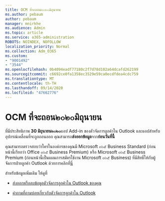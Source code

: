 ```yaml
---
title: OCM ที่จะถอน๒๐๒๐มิถุนายน
ms.author: pebaum
author: pebaum
manager: mnirkhe
ms.audience: Admin
ms.topic: article
ms.service: o365-administration
ROBOTS: NOINDEX, NOFOLLOW
localization_priority: Normal
ms.collection: Adm_O365
ms.custom:
- "9001492"
- "3544"
ms.openlocfilehash: 0b4094eadf77180c2f7d78d102a64dcafd262199
ms.sourcegitcommit: c6692ce0fa1358ec3529e59ca0ecdfdea4cdc759
ms.translationtype: MT
ms.contentlocale: th-TH
ms.lasthandoff: 09/14/2020
ms.locfileid: "47662776"
---
```

# <a name="ocm-to-be-retired-june-2020"></a>OCM ที่จะถอน๒๐๒๐มิถุนายน


ที่มีประสิทธิภาพ **30 มิถุนายน๒๐๒๐**แอป Add-in ของตัวจัดการลูกค้าใน Outlook และแอปสำหรับอุปกรณ์เคลื่อนที่จะถูกถอนออก คุณสามารถ**ส่งออกข้อมูล**จาก**ก่อนวันที่นี้**  

คุณสามารถตรวจสอบว่าใครในองค์กรของคุณมี Microsoft ๓๖๕ Business Standard (ก่อนหน้านี้เรียกว่า Office ๓๖๕ Business Premium) หรือ Microsoft ๓๖๕ Business Premium (ก่อนหน้านี้เป็นแผนการสมัครใช้งาน Microsoft ๓๖๕ Business) ที่มีสิทธิ์ให้กับผู้จัดการฝ่ายลูกค้า Outlook ด้วยการคลิกที่[นี่](https://admin.microsoft.com/AdminPortal/Home?ref=/users)

สำหรับข้อมูลเพิ่มเติม ให้ดูที่

- [ส่งออกหรือลบข้อมูลตัวจัดการลูกค้าใน Outlook ของคุณ](https://support.office.com/article/1a421cb4-e8de-4b44-bfb8-710b92820439)

- [คำถามที่ถามบ่อยเกี่ยวกับตัวจัดการลูกค้าใน Outlook](https://support.office.com/article/88e127ca-43a1-4c9d-8d52-6ad3a80f9c32)
